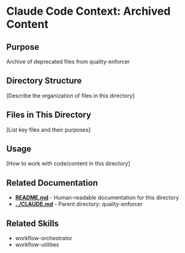 # Claude Code Context: Archived Content

## Purpose

Archive of deprecated files from quality-enforcer

## Directory Structure

[Describe the organization of files in this directory]

## Files in This Directory

[List key files and their purposes]

## Usage

[How to work with code/content in this directory]


## Related Documentation

- **[README.md](README.md)** - Human-readable documentation for this directory
- **[../CLAUDE.md](../CLAUDE.md)** - Parent directory: quality-enforcer

## Related Skills

- workflow-orchestrator
- workflow-utilities
